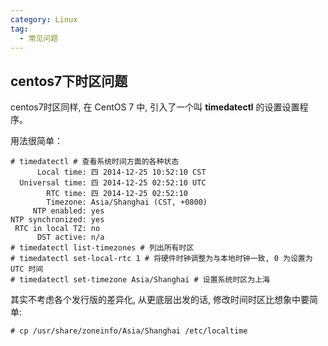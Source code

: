```yaml
---
category: Linux
tag:
  - 常见问题
---
```


## centos7下时区问题

centos7时区同样, 在
CentOS 7 中, 引入了一个叫 **timedatectl** 的设置设置程序。

用法很简单：

```
# timedatectl # 查看系统时间方面的各种状态
      Local time: 四 2014-12-25 10:52:10 CST
  Universal time: 四 2014-12-25 02:52:10 UTC
        RTC time: 四 2014-12-25 02:52:10
        Timezone: Asia/Shanghai (CST, +0800)
     NTP enabled: yes
NTP synchronized: yes
 RTC in local TZ: no
      DST active: n/a
# timedatectl list-timezones # 列出所有时区
# timedatectl set-local-rtc 1 # 将硬件时钟调整为与本地时钟一致, 0 为设置为 UTC 时间
# timedatectl set-timezone Asia/Shanghai # 设置系统时区为上海
```

其实不考虑各个发行版的差异化, 从更底层出发的话, 修改时间时区比想象中要简单:

```
# cp /usr/share/zoneinfo/Asia/Shanghai /etc/localtime
```
